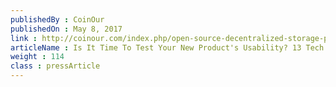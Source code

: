 ```yaml
---
publishedBy : CoinOur
publishedOn : May 8, 2017
link : http://coinour.com/index.php/open-source-decentralized-storage-platform-storj-upcoming-token-sales/
articleName : Is It Time To Test Your New Product's Usability? 13 Tech Experts Weigh In
weight : 114 
class : pressArticle
---
```


